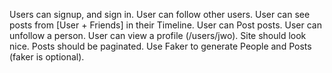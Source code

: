 Users can signup, and sign in.
User can follow other users.
User can see posts from [User + Friends] in their Timeline.
User can Post posts.
User can unfollow a person.
User can view a profile (/users/jwo).
Site should look nice.
Posts should be paginated.
Use Faker to generate People and Posts (faker is optional).
